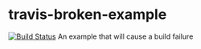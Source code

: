 # travis-broken-example
[![Build Status](https://travis-ci.org/khoawasabi/travis-broken-example.svg?branch=master)](https://travis-ci.org/khoawasabi/travis-broken-example)
An example that will cause a build failure
